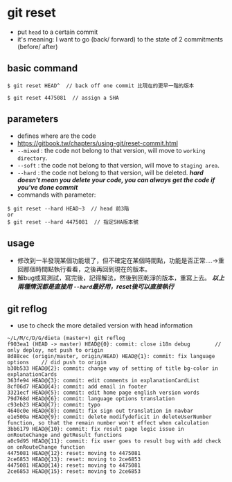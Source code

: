 # git reset
- put ```head``` to a certain commit
- it's meaning: I want to go (back/ forward) to the state of 2 commitments (before/ after)

## basic command
```
$ git reset HEAD^  // back off one commit 比現在的更早一階的版本
```
```
$ git reset 4475081  // assign a SHA
```

## parameters
- defines where are the code
- https://gitbook.tw/chapters/using-git/reset-commit.html
- ```--mixed``` : the code not belong to that version, will move to ```working directory```.
- ```--soft``` : the code not belong to that version, will move to ```staging area```.
- ```--hard``` : the code not belong to that version, will be deleted.
***hard doesn't mean you delete your code, you can always get the code if you've done commit***
- commands with parameter:
```
$ git reset --hard HEAD~3  // head 前3階
or
$ git reset --hard 4475081  // 指定SHA版本號
```

## usage
- 修改到一半發現某個功能壞了，但不確定在某個時間點，功能是否正常....->重回那個時間點執行看看，之後再回到現在的版本。
- 解bug或寫測試，寫完後，記得解法，然後到回乾淨的版本，重寫上去。
***以上兩種情況都是直接用 ```--hard```最好用，reset後可以直接執行***

## git reflog
- use to check the more detailed version with head information
```
~/L/M/c/D/G/dieta (master+) git reflog
f903ea1 (HEAD -> master) HEAD@{0}: commit: close i18n debug        // only deploy, not push to origin 
8d88cec (origin/master, origin/HEAD) HEAD@{1}: commit: fix language options    // did push to origin
b30b533 HEAD@{2}: commit: change way of setting of title bg-color in explanationCards
363fe94 HEAD@{3}: commit: edit comments in explanationCardList
8cf06d7 HEAD@{4}: commit: add email in footer
3321ecf HEAD@{5}: commit: edit home page english version words
79d768d HEAD@{6}: commit: language options translation
c93eb23 HEAD@{7}: commit: typo
4640c0e HEAD@{8}: commit: fix sign out translation in navbar
e1e500a HEAD@{9}: commit: delete modifydeficit in deleteUserNumber function, so that the remain number won't effect when calculation
3bb6179 HEAD@{10}: commit: fix result page logic issue in onRouteChange and getResult functions
a0c9d95 HEAD@{11}: commit: fix user goes to result bug with add check on onRouteChange function
4475081 HEAD@{12}: reset: moving to 4475081
2ce6853 HEAD@{13}: reset: moving to 2ce6853
4475081 HEAD@{14}: reset: moving to 4475081
2ce6853 HEAD@{15}: reset: moving to 2ce6853
```
